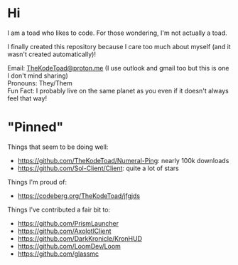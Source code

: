 # Hi

I am a toad who likes to code. For those wondering, I'm not actually a toad.

I finally created this repository because I care too much about myself (and it wasn't created automatically)!

Email: TheKodeToad@proton.me (I use outlook and gmail too but this is one I don't mind sharing)<br>
Pronouns: They/Them<br>
Fun Fact: I probably live on the same planet as you even if it doesn't always feel that way!

# "Pinned"

Things that seem to be doing well:
- https://github.com/TheKodeToad/Numeral-Ping: nearly 100k downloads
- https://github.com/Sol-Client/Client: quite a lot of stars

Things I'm proud of:
- https://codeberg.org/TheKodeToad/jfgjds

Things I've contributed a fair bit to:
- https://github.com/PrismLauncher
- https://github.com/AxolotlClient
- https://github.com/DarkKronicle/KronHUD
- https://github.com/LoomDev/Loom
- https://github.com/glassmc

<!--
**TheKodeToad/TheKodeToad** is a ✨ _special_ ✨ repository because its `README.md` (this file) appears on your GitHub profile.

Here are some ideas to get you started:

- 🔭 I’m currently working on ...
- 🌱 I’m currently learning ...
- 👯 I’m looking to collaborate on ...
- 🤔 I’m looking for help with ...
- 💬 Ask me about ...
- 📫 How to reach me: ...
- 😄 Pronouns: ...
- ⚡ Fun fact: ...

I'll keep this template just in case ;)
-->
